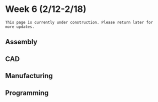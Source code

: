 # Week 6 (2/12-2/18)

```{admonition} Under Construction
This page is currently under construction. Please return later for more updates.
```

## Assembly

## CAD

## Manufacturing

## Programming

